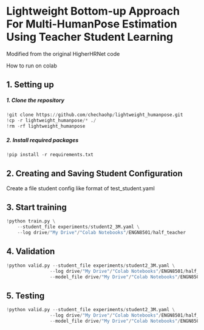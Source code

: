 # Lightweight Bottom-up Approach For Multi-HumanPose Estimation Using Teacher Student Learning

Modified from the original HigherHRNet code

How to run on colab

## 1. Setting up
##### 1. Clone the repository
```python
!git clone https://github.com/chechaohp/lightweight_humanpose.git
!cp -r lightweight_humanpose/* ./
!rm -rf lightweight_humanpose
```
##### 2. Install required packages
```python
!pip install -r requirements.txt
```
## 2. Creating and Saving Student Configuration

Create a file student config like format of test_student.yaml

## 3. Start training

```python
!python train.py \
    --student_file experiments/student2_3M.yaml \
    --log drive/"My Drive"/"Colab Notebooks"/ENGN8501/half_teacher
```

## 4. Validation 
```python
!python valid.py --student_file experiments/student2_3M.yaml \
                --log drive/"My Drive"/"Colab Notebooks"/ENGN8501/half_teacher/valid \
                --model_file drive/"My Drive"/"Colab Notebooks"/ENGN8501/half_teacher/model_best.pth.tar
```

## 5. Testing

```python
!python valid.py --student_file experiments/student2_3M.yaml \
                --log drive/"My Drive"/"Colab Notebooks"/ENGN8501/half_teacher/valid \
                --model_file drive/"My Drive"/"Colab Notebooks"/ENGN8501/half_teacher/model_best.pth.tar
```
